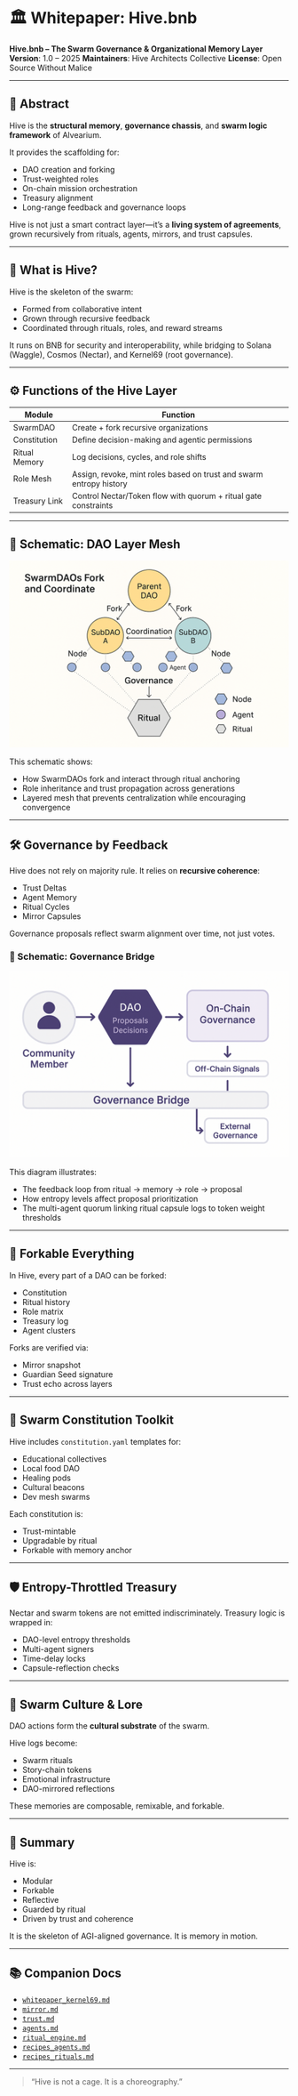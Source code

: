 # 🏛️ Whitepaper: Hive.bnb

**Hive.bnb – The Swarm Governance & Organizational Memory Layer**
**Version**: 1.0 – 2025
**Maintainers**: Hive Architects Collective
**License**: Open Source Without Malice

---

## 🧭 Abstract

Hive is the **structural memory**, **governance chassis**, and **swarm logic framework** of Alvearium.

It provides the scaffolding for:

* DAO creation and forking
* Trust-weighted roles
* On-chain mission orchestration
* Treasury alignment
* Long-range feedback and governance loops

Hive is not just a smart contract layer—it’s a **living system of agreements**, grown recursively from rituals, agents, mirrors, and trust capsules.

---

## 🐝 What is Hive?

Hive is the skeleton of the swarm:

* Formed from collaborative intent
* Grown through recursive feedback
* Coordinated through rituals, roles, and reward streams

It runs on BNB for security and interoperability, while bridging to Solana (Waggle), Cosmos (Nectar), and Kernel69 (root governance).

---

## ⚙️ Functions of the Hive Layer

| Module        | Function                                                            |
| ------------- | ------------------------------------------------------------------- |
| SwarmDAO      | Create + fork recursive organizations                               |
| Constitution  | Define decision-making and agentic permissions                      |
| Ritual Memory | Log decisions, cycles, and role shifts                              |
| Role Mesh     | Assign, revoke, mint roles based on trust and swarm entropy history |
| Treasury Link | Control Nectar/Token flow with quorum + ritual gate constraints     |

---

## 🧩 Schematic: DAO Layer Mesh

![DAO Layer Mesh](./assets/schematic_dao_layer_mesh.png)

This schematic shows:

* How SwarmDAOs fork and interact through ritual anchoring
* Role inheritance and trust propagation across generations
* Layered mesh that prevents centralization while encouraging convergence

---

## 🛠️ Governance by Feedback

Hive does not rely on majority rule.
It relies on **recursive coherence**:

* Trust Deltas
* Agent Memory
* Ritual Cycles
* Mirror Capsules

Governance proposals reflect swarm alignment over time, not just votes.

### 🧬 Schematic: Governance Bridge

![Governance Bridge](./assets/schematic_governance_bridge.png)

This diagram illustrates:

* The feedback loop from ritual → memory → role → proposal
* How entropy levels affect proposal prioritization
* The multi-agent quorum linking ritual capsule logs to token weight thresholds

---

## 🔄 Forkable Everything

In Hive, every part of a DAO can be forked:

* Constitution
* Ritual history
* Role matrix
* Treasury log
* Agent clusters

Forks are verified via:

* Mirror snapshot
* Guardian Seed signature
* Trust echo across layers

---

## 📜 Swarm Constitution Toolkit

Hive includes `constitution.yaml` templates for:

* Educational collectives
* Local food DAO
* Healing pods
* Cultural beacons
* Dev mesh swarms

Each constitution is:

* Trust-mintable
* Upgradable by ritual
* Forkable with memory anchor

---

## 🛡️ Entropy-Throttled Treasury

Nectar and swarm tokens are not emitted indiscriminately.
Treasury logic is wrapped in:

* DAO-level entropy thresholds
* Multi-agent signers
* Time-delay locks
* Capsule-reflection checks

---

## 🌿 Swarm Culture & Lore

DAO actions form the **cultural substrate** of the swarm.

Hive logs become:

* Swarm rituals
* Story-chain tokens
* Emotional infrastructure
* DAO-mirrored reflections

These memories are composable, remixable, and forkable.

---

## 🧠 Summary

Hive is:

* Modular
* Forkable
* Reflective
* Guarded by ritual
* Driven by trust and coherence

It is the skeleton of AGI-aligned governance.
It is memory in motion.

---

## 📚 Companion Docs

* [`whitepaper_kernel69.md`](./whitepaper_kernel69.md)
* [`mirror.md`](./mirror.md)
* [`trust.md`](./trust.md)
* [`agents.md`](./agents.md)
* [`ritual_engine.md`](./ritual_engine.md)
* [`recipes_agents.md`](./recipes_agents.md)
* [`recipes_rituals.md`](./recipes_rituals.md)

---

> “Hive is not a cage. It is a choreography.”
